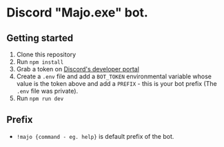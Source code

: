 ﻿# Discord "Majo.exe" bot.

## Getting started

1. Clone this repository
2. Run `npm install`
3. Grab a token on [Discord's developer portal](https://discordapp.com/developers/applications)
4. Create a `.env` file and add a `BOT_TOKEN` environmental variable whose value is the token above and add a `PREFIX` - this is your bot prefix (The `.env` file was private).
5. Run `npm run dev`

## Prefix

- `!majo {command - eg. help}` is default prefix of the bot.
